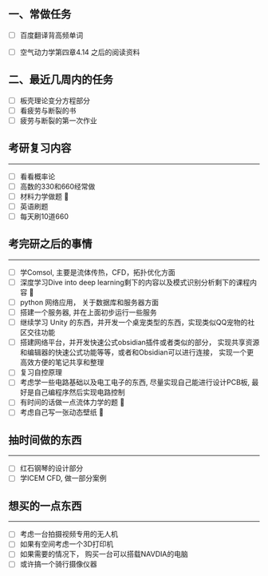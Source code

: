 ## 一、常做任务
- [ ] 百度翻译背高频单词 
- [ ] 空气动力学第四章4.14 之后的阅读资料


## 二、最近几周内的任务 
- [ ] 板壳理论变分方程部分
- [ ] 看疲劳与断裂的书
- [ ] 疲劳与断裂的第一次作业

## 考研复习内容
---
- [ ] 看看概率论
- [ ] 高数的330和660经常做
- [ ] 材料力学做题 🔼 
- [ ] 英语刷题 
- [ ] 每天刷10道660

## 考完研之后的事情
--- 
- [ ] 学Comsol, 主要是流体传热，CFD，拓扑优化方面  
- [ ] 深度学习Dive into deep learning剩下的内容以及模式识别分析剩下的课程内容 🔼  
- [ ] python 网络应用， 关于数据库和服务器方面 
- [ ] 搭建一个服务器, 并在上面初步运行一些服务
- [ ] 继续学习 Unity 的东西，并开发一个桌宠类型的东西，实现类似QQ宠物的社区交往功能
- [ ] 搭建网络平台，并开发快速公式obsidian插件或者类似的部分， 实现共享资源和编辑器的快速公式功能等等，或者和Obsidian可以进行连接， 实现一个更高效方便的笔记共享和整理
- [ ] 复习自控原理 
- [ ] 考虑学一些电路基础以及电工电子的东西, 尽量实现自己能进行设计PCB板, 最好是自己编程序然后实现电路控制
- [ ] 有时间的话做一点流体力学的题 🔽 
- [ ] 考虑自己写一张动态壁纸 🔽 

## 抽时间做的东西
--- 
- [ ] 红石钢琴的设计部分
- [ ] 学ICEM CFD, 做一部分案例 

## 想买的一点东西 
--- 
- [ ] 考虑一台拍摄视频专用的无人机
- [ ] 如果有空间考虑一个3D打印机
- [ ] 如果需要的情况下， 购买一台可以搭载NAVDIA的电脑
- [ ] 或许搞一个骑行摄像仪器
